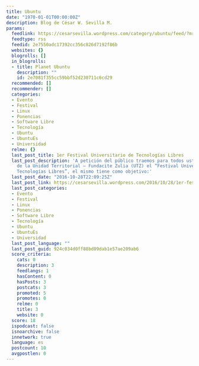```yaml
---
title: Ubuntu
date: "1970-01-01T00:00:00Z"
description: Blog de César W. Sevilla M.
params:
  feedlink: https://cesarsevilla.wordpress.com/category/ubuntu/feed/?mrss=off
  feedtype: rss
  feedid: 2e7550adc17392cc356c826d7192f86b
  websites: {}
  blogrolls: []
  in_blogrolls:
  - title: Planet Ubuntu
    description: ""
    id: 2e7081f355cc59bbf52d230711c6cd29
  recommended: []
  recommender: []
  categories:
  - Evento
  - Festival
  - Linux
  - Ponencias
  - Software Libre
  - Tecnología
  - Ubuntu
  - UbuntuEs
  - Universidad
  relme: {}
  last_post_title: 1er Festival Universitario de Tecnologías Libres
  last_post_description: 'A petición del público traemos para todos ustedes a través
    de la Unidad Territorial – Fundacite Zulia (UTZ) el “Festival Universitario de
    Tecnologías Libres”, el mismo tiene como objetivo:'
  last_post_date: "2016-10-28T22:09:25Z"
  last_post_link: https://cesarsevilla.wordpress.com/2016/10/28/1er-festival-universitario-de-tecnologias-libres/
  last_post_categories:
  - Evento
  - Festival
  - Linux
  - Ponencias
  - Software Libre
  - Tecnología
  - Ubuntu
  - UbuntuEs
  - Universidad
  last_post_language: ""
  last_post_guid: 924c034d0ff88bd09dab1e57ae209ab6
  score_criteria:
    cats: 0
    description: 3
    feedlangs: 1
    hasContent: 0
    hasPosts: 3
    postcats: 3
    promoted: 5
    promotes: 0
    relme: 0
    title: 3
    website: 0
  score: 18
  ispodcast: false
  isnoarchive: false
  innetwork: true
  language: es
  postcount: 10
  avgpostlen: 0
---
```

